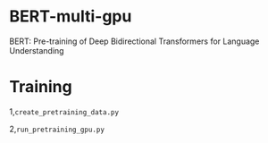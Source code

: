 # BERT-multi-gpu

BERT: Pre-training of Deep Bidirectional Transformers for Language Understanding

# Training 

1,`create_pretraining_data.py`

2,`run_pretraining_gpu.py`
